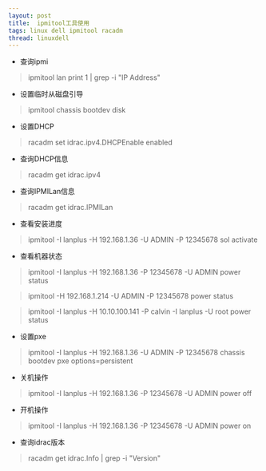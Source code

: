 ```yaml
---
layout: post
title:  ipmitool工具使用
tags: linux dell ipmitool racadm
thread: linuxdell
---
```

* 查询ipmi

> ipmitool lan print 1 \| grep -i "IP Address"

* 设置临时从磁盘引导

> ipmitool chassis bootdev disk

* 设置DHCP

> racadm set idrac.ipv4.DHCPEnable enabled

* 查询DHCP信息
> racadm get idrac.ipv4

* 查询IPMILan信息

> racadm get idrac.IPMILan

* 查看安装进度

> ipmitool -I lanplus -H 192.168.1.36  -U ADMIN -P 12345678 sol activate

* 查看机器状态

> ipmitool -I lanplus -H 192.168.1.36 -P 12345678 -U ADMIN power status

> ipmitool -H 192.168.1.214 -U ADMIN -P 12345678 power status

> ipmitool -I lanplus -H 10.10.100.141 -P calvin -I lanplus -U root power status

* 设置pxe

> ipmitool -I lanplus -H 192.168.1.36 -U ADMIN -P 12345678 chassis bootdev pxe options=persistent

* 关机操作

> ipmitool -I lanplus -H 192.168.1.36  -P 12345678 -U ADMIN power off

* 开机操作

> ipmitool -I lanplus -H 192.168.1.36 -P 12345678 -U ADMIN power on

* 查询idrac版本

> racadm get idrac.Info \| grep -i "Version"

